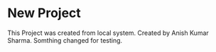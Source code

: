 # New Project
This Project was created from local system.
Created by Anish Kumar Sharma.
Somthing changed for testing.